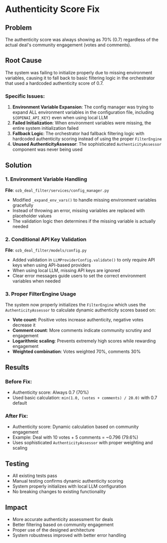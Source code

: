 # Authenticity Score Fix

## Problem
The authenticity score was always showing as 70% (0.7) regardless of the actual deal's community engagement (votes and comments).

## Root Cause
The system was failing to initialize properly due to missing environment variables, causing it to fall back to basic filtering logic in the orchestrator that used a hardcoded authenticity score of 0.7.

### Specific Issues:
1. **Environment Variable Expansion**: The config manager was trying to expand ALL environment variables in the configuration file, including `${OPENAI_API_KEY}` even when using local LLM
2. **Failed Initialization**: When environment variables were missing, the entire system initialization failed
3. **Fallback Logic**: The orchestrator had fallback filtering logic with hardcoded authenticity scoring instead of using the proper `FilterEngine`
4. **Unused AuthenticityAssessor**: The sophisticated `AuthenticityAssessor` component was never being used

## Solution

### 1. Environment Variable Handling
**File**: `ozb_deal_filter/services/config_manager.py`
- Modified `_expand_env_vars()` to handle missing environment variables gracefully
- Instead of throwing an error, missing variables are replaced with placeholder values
- The validation logic then determines if the missing variable is actually needed

### 2. Conditional API Key Validation  
**File**: `ozb_deal_filter/models/config.py`
- Added validation in `LLMProviderConfig.validate()` to only require API keys when using API-based providers
- When using local LLM, missing API keys are ignored
- Clear error messages guide users to set the correct environment variables when needed

### 3. Proper FilterEngine Usage
The system now properly initializes the `FilterEngine` which uses the `AuthenticityAssessor` to calculate dynamic authenticity scores based on:
- **Vote count**: Positive votes increase authenticity, negative votes decrease it
- **Comment count**: More comments indicate community scrutiny and engagement
- **Logarithmic scaling**: Prevents extremely high scores while rewarding engagement
- **Weighted combination**: Votes weighted 70%, comments 30%

## Results

### Before Fix:
- Authenticity score: Always 0.7 (70%)
- Used basic calculation: `min(1.0, (votes + comments) / 20.0)` with 0.7 default

### After Fix:
- Authenticity score: Dynamic calculation based on community engagement
- Example: Deal with 10 votes + 5 comments = ~0.796 (79.6%)
- Uses sophisticated `AuthenticityAssessor` with proper weighting and scaling

## Testing
- All existing tests pass
- Manual testing confirms dynamic authenticity scoring
- System properly initializes with local LLM configuration
- No breaking changes to existing functionality

## Impact
- More accurate authenticity assessment for deals
- Better filtering based on community engagement
- Proper use of the designed architecture
- System robustness improved with better error handling